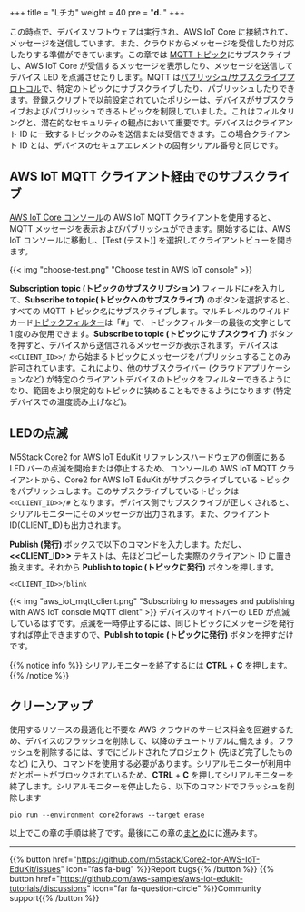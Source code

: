 +++
title = "Lチカ"
weight = 40
pre = "<b>d. </b>"
+++

この時点で、デバイスソフトウェアは実行され、AWS IoT Core に接続されて、メッセージを送信しています。また、クラウドからメッセージを受信したり対応したりする準備ができています。この章では [MQTT トピック](https://docs.aws.amazon.com/iot/latest/developerguide/topics.html)にサブスクライブし、AWS IoT Core が受信するメッセージを表示したり、メッセージを送信してデバイス LED を点滅させたりします。MQTT は[パブリッシュ/サブスクライブプロトコル](https://mqtt.org/)で、特定のトピックにサブスクライブしたり、パブリッシュしたりできます。登録スクリプトで以前設定されていたポリシーは、デバイスがサブスクライブおよびパブリッシュできるトピックを制限していました。これはフィルタリングと、潜在的なセキュリティの観点において重要です。デバイスはクライアント ID に一致するトピックのみを送信または受信できます。この場合クライアント ID とは、デバイスのセキュアエレメントの固有シリアル番号と同じです。

## AWS IoT MQTT クライアント経由でのサブスクライブ
[AWS IoT Core コンソール](https://us-west-2.console.aws.amazon.com/iot/home?region=us-west-2#/)の AWS IoT MQTT クライアントを使用すると、MQTT メッセージを表示およびパブリッシュができます。開始するには、AWS IoT コンソールに移動し、[Test (テスト)] を選択してクライアントビューを開きます。

{{< img "choose-test.png" "Choose test in AWS IoT console" >}}

**Subscription topic (トピックのサブスクリプション)** フィールドに`#`を入力して、**Subscribe to topic(トピックへのサブスクライブ)** のボタンを選択すると、すべての MQTT トピック名にサブスクライブします。マルチレベルのワイルドカード[トピックフィルター](https://docs.aws.amazon.com/iot/latest/developerguide/topics.html#topicfilters)は「#」で、トピックフィルターの最後の文字として 1 度のみ使用できます。**Subscribe to topic (トピックにサブスクライブ)** ボタンを押すと、デバイスから送信されるメッセージが表示されます。デバイスは `<<CLIENT_ID>>/` から始まるトピックにメッセージをパブリッシュすることのみ許可されています。これにより、他のサブスクライバー (クラウドアプリケーションなど) が特定のクライアントデバイスのトピックをフィルターできるようになり、範囲をより限定的なトピックに狭めることもできるようになります (特定デバイスでの温度読み上げなど)。

## LEDの点滅
M5Stack Core2 for AWS IoT EduKit リファレンスハードウェアの側面にある LED バーの点滅を開始または停止するため、コンソールの AWS IoT MQTT クライアントから、Core2 for AWS IoT EduKit がサブスクライブしているトピックをパブリッシュします。このサブスクライブしているトピックは `<<CLIENT_ID>>/#` となります。デバイス側でサブスクライブが正しくされると、シリアルモニターにそのメッセージが出力されます。また、クライアントID(CLIENT_ID)も出力されます。

**Publish (発行)** ボックスで以下のコマンドを入力します。ただし、**<<CLIENT_ID>>** テキストは、先ほどコピーした実際のクライアント ID に置き換えます。それから **Publish to topic (トピックに発行)** ボタンを押します。
```
<<CLIENT_ID>>/blink
```
{{< img "aws_iot_mqtt_client.png" "Subscribing to messages and publishing with AWS IoT console MQTT client" >}}
デバイスのサイドバーの LED が点滅しているはずです。点滅を一時停止するには、同じトピックにメッセージを発行すれば停止できますので、**Publish to topic (トピックに発行)** ボタンを押すだけです。

{{% notice info %}}
シリアルモニターを終了するには **CTRL** + **C** を押します。
{{% /notice %}}

## クリーンアップ
使用するリソースの最適化と不要な AWS クラウドのサービス料金を回避するため、デバイスのフラッシュを削除して、以降のチュートリアルに備えます。フラッシュを削除するには、すでにビルドされたプロジェクト (先ほど完了したものなど) に入り、コマンドを使用する必要があります。シリアルモニターが利用中だとポートがブロックされているため、**CTRL** + **C** を押してシリアルモニターを終了します。シリアルモニターを停止したら、以下のコマンドでフラッシュを削除します

```
pio run --environment core2foraws --target erase
```

以上でこの章の手順は終了です。最後にこの章の[まとめ](conclusion.html)にに進みます。

---
{{% button href="https://github.com/m5stack/Core2-for-AWS-IoT-EduKit/issues" icon="fas fa-bug" %}}Report bugs{{% /button %}} {{% button href="https://github.com/aws-samples/aws-iot-edukit-tutorials/discussions" icon="far fa-question-circle" %}}Community support{{% /button %}}